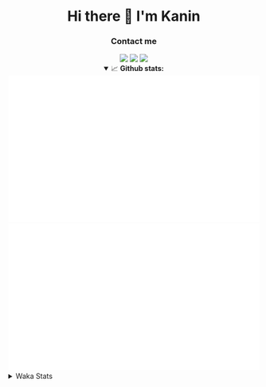 <div align="center">
 <h1>Hi there 👋 I'm Kanin</h1>
 <h3>Contact me</h3>
 <a href="mailto:im@kanin.dev"><img src="https://img.shields.io/badge/gmail-%23D14836.svg?&style=for-the-badge&logo=gmail&logoColor=white"/></a>
 <a href="https://twitter.com/KaninTwt"><img src="https://img.shields.io/badge/twitter-%231DA1F2.svg?&style=for-the-badge&logo=twitter&logoColor=white"/></a>
 <a href="https://www.linkedin.com/in/KaninDev"><img src="https://img.shields.io/badge/linkedin-%230077B5.svg?&style=for-the-badge&logo=linkedin&logoColor=white"/></a>
<details open>
  <summary>📈 <b>Github stats:</b></summary>
  <img src="https://github.com/Kanin/Kanin/blob/master/scripts/GitHubStats/generated/overview.svg"/>
  <img src="https://github.com/Kanin/Kanin/blob/master/scripts/GitHubStats/generated/languages.svg"/>
</details>
</div>

<details>
 <summary>Waka Stats</summary>

<!--START_SECTION:waka-->
![Code Time](http://img.shields.io/badge/Code%20Time-2%2C464%20hrs%2013%20mins-blue)

![Profile Views](http://img.shields.io/badge/Profile%20Views-0-blue)

![Lines of code](https://img.shields.io/badge/From%20Hello%20World%20I%27ve%20Written-639.7%20thousand%20lines%20of%20code-blue)

**🐱 My GitHub Data** 

> 📦 176.9 kB Used in GitHub's Storage 
 > 
> 🚫 Not Opted to Hire
 > 
> 📜 26 Public Repositories 
 > 
> 🔑 15 Private Repositories 
 > 
**I'm an Early 🐤** 

```text
🌞 Morning                2782 commits        ███████░░░░░░░░░░░░░░░░░░   27.34 % 
🌆 Daytime                3026 commits        ███████░░░░░░░░░░░░░░░░░░   29.74 % 
🌃 Evening                2929 commits        ███████░░░░░░░░░░░░░░░░░░   28.79 % 
🌙 Night                  1438 commits        ████░░░░░░░░░░░░░░░░░░░░░   14.13 % 
```
📅 **I'm Most Productive on Monday** 

```text
Monday                   1980 commits        █████░░░░░░░░░░░░░░░░░░░░   19.46 % 
Tuesday                  1444 commits        ████░░░░░░░░░░░░░░░░░░░░░   14.19 % 
Wednesday                1015 commits        ██░░░░░░░░░░░░░░░░░░░░░░░   09.98 % 
Thursday                 1570 commits        ████░░░░░░░░░░░░░░░░░░░░░   15.43 % 
Friday                   1712 commits        ████░░░░░░░░░░░░░░░░░░░░░   16.83 % 
Saturday                 984 commits         ██░░░░░░░░░░░░░░░░░░░░░░░   09.67 % 
Sunday                   1470 commits        ████░░░░░░░░░░░░░░░░░░░░░   14.45 % 
```


📊 **This Week I Spent My Time On** 

```text
🕑︎ Time Zone: America/New_York

💬 Programming Languages: 
virtualenv               0 secs              ███████████████░░░░░░░░░░   61.44 % 
Python                   0 secs              █████████░░░░░░░░░░░░░░░░   35.42 % 
JavaScript               0 secs              █░░░░░░░░░░░░░░░░░░░░░░░░   02.45 % 
HTML                     0 secs              ░░░░░░░░░░░░░░░░░░░░░░░░░   00.69 % 

🔥 Editors: 
PyCharm                  0 secs              █████████████████████████   100.00 % 

🐱‍💻 Projects: 
APIServer                0 secs              █████████████████████████   100.00 % 

💻 Operating System: 
Windows                  0 secs              █████████████████████████   100.00 % 
```

**I Mostly Code in Python** 

```text
Python                   30 repos            █████████████████░░░░░░░░   68.18 % 
Java                     5 repos             ███░░░░░░░░░░░░░░░░░░░░░░   11.36 % 
HTML                     3 repos             ██░░░░░░░░░░░░░░░░░░░░░░░   06.82 % 
TypeScript               1 repo              █░░░░░░░░░░░░░░░░░░░░░░░░   02.27 % 
Kotlin                   1 repo              █░░░░░░░░░░░░░░░░░░░░░░░░   02.27 % 
```



**Timeline**

![Lines of Code chart](https://raw.githubusercontent.com/Kanin/Kanin/master/assets/bar_graph.png)


 Last Updated on 30/08/2024 18:41:44 UTC
<!--END_SECTION:waka-->
</details>
